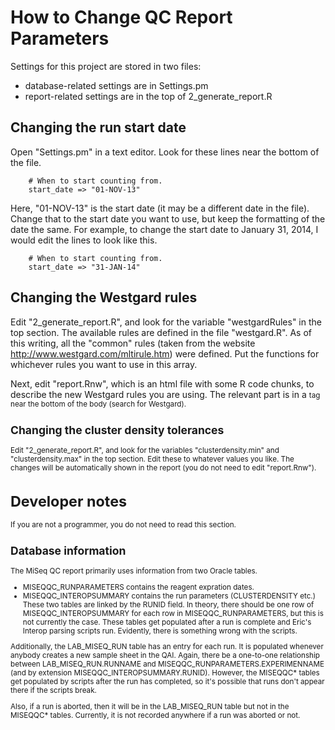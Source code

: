 How to Change QC Report Parameters
==================================

Settings for this project are stored in two files:
  - database-related settings are in Settings.pm
  - report-related settings are in the top of 2_generate_report.R


Changing the run start date
---------------------------
Open "Settings.pm" in a text editor. Look for these lines near the
bottom of the file.

        # When to start counting from.
        start_date => "01-NOV-13"

Here, "01-NOV-13" is the start date (it may be a different date in the
file). Change that to the start date you want to use, but keep the
formatting of the date the same. For example, to change the start date
to January 31, 2014, I would edit the lines to look like this.

        # When to start counting from.
        start_date => "31-JAN-14"


Changing the Westgard rules
---------------------------
Edit "2_generate_report.R", and look for the variable "westgardRules" in
the top section. The available rules are defined in the file
"westgard.R". As of this writing, all the "common" rules (taken from the
website http://www.westgard.com/mltirule.htm) were defined. Put the
functions for whichever rules you want to use in this array.

Next, edit "report.Rnw", which is an html file with some R code chunks,
to describe the new Westgard rules you are using. The relevant part is
in a <small> tag near the bottom of the body (search for Westgard).


Changing the cluster density tolerances
---------------------------------------
Edit "2_generate_report.R", and look for the variables
"clusterdensity.min" and "clusterdensity.max" in the top section. Edit
these to whatever values you like. The changes will be automatically
shown in the report (you do not need to edit "report.Rnw").


Developer notes
===============

If you are not a programmer, you do not need to read this section.

Database information
--------------------

The MiSeq QC report primarily uses information from two Oracle tables.
- MISEQQC_RUNPARAMETERS contains the reagent expration dates.
- MISEQQC_INTEROPSUMMARY contains the run parameters (CLUSTERDENSITY
  etc.)
These two tables are linked by the RUNID field. In theory, there should
be one row of MISEQQC_INTEROPSUMMARY for each row in
MISEQQC_RUNPARAMETERS, but this is not currently the case. These tables
get populated after a run is complete and Eric's Interop parsing scripts
run. Evidently, there is something wrong with the scripts.

Additionally, the LAB_MISEQ_RUN table has an entry for each run. It is
populated whenever anybody creates a new sample sheet in the QAI. Again,
there be a one-to-one relationship between LAB_MISEQ_RUN.RUNNAME
and MISEQQC_RUNPARAMETERS.EXPERIMENNAME (and by extension
MISEQQC_INTEROPSUMMARY.RUNID). However, the MISEQQC* tables get
populated by scripts after the run has completed, so it's possible that
runs don't appear there if the scripts break. 

Also, if a run is aborted, then it will be in the LAB_MISEQ_RUN table
but not in the MISEQQC* tables. Currently, it is not recorded anywhere
if a run was aborted or not.
